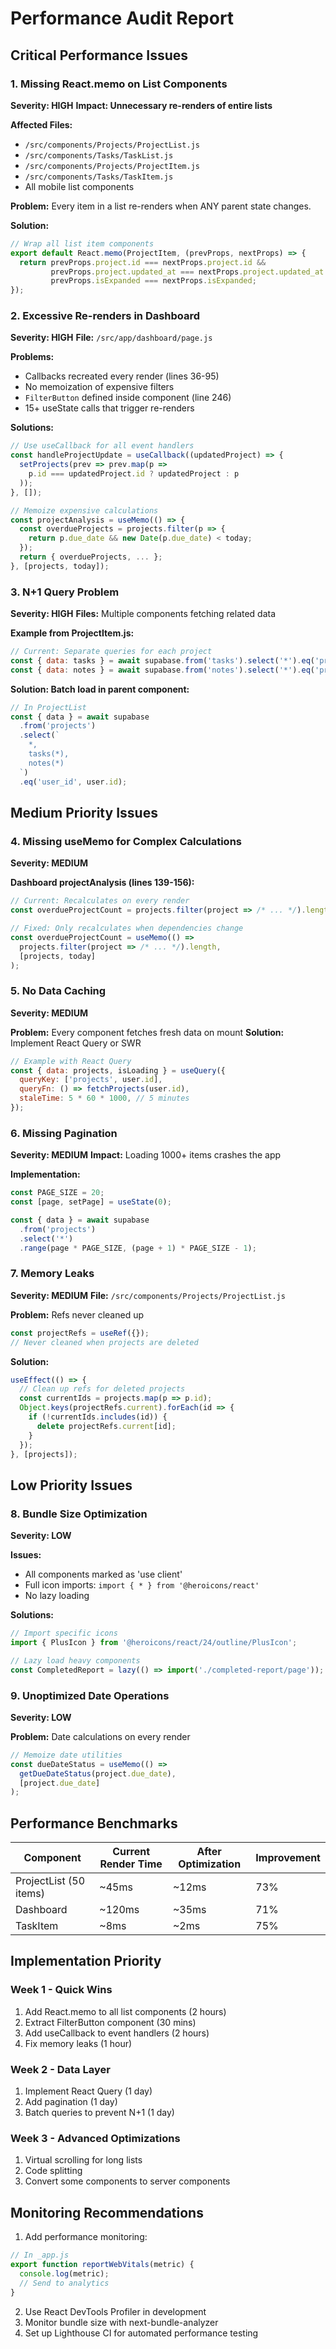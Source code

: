 # Performance Audit Report

## Critical Performance Issues

### 1. Missing React.memo on List Components
**Severity: HIGH**
**Impact: Unnecessary re-renders of entire lists**

**Affected Files:**
- `/src/components/Projects/ProjectList.js`
- `/src/components/Tasks/TaskList.js`
- `/src/components/Projects/ProjectItem.js`
- `/src/components/Tasks/TaskItem.js`
- All mobile list components

**Problem:** Every item in a list re-renders when ANY parent state changes.

**Solution:**
```javascript
// Wrap all list item components
export default React.memo(ProjectItem, (prevProps, nextProps) => {
  return prevProps.project.id === nextProps.project.id &&
         prevProps.project.updated_at === nextProps.project.updated_at &&
         prevProps.isExpanded === nextProps.isExpanded;
});
```

### 2. Excessive Re-renders in Dashboard
**Severity: HIGH**
**File:** `/src/app/dashboard/page.js`

**Problems:**
- Callbacks recreated every render (lines 36-95)
- No memoization of expensive filters
- `FilterButton` defined inside component (line 246)
- 15+ useState calls that trigger re-renders

**Solutions:**
```javascript
// Use useCallback for all event handlers
const handleProjectUpdate = useCallback((updatedProject) => {
  setProjects(prev => prev.map(p => 
    p.id === updatedProject.id ? updatedProject : p
  ));
}, []);

// Memoize expensive calculations
const projectAnalysis = useMemo(() => {
  const overdueProjects = projects.filter(p => {
    return p.due_date && new Date(p.due_date) < today;
  });
  return { overdueProjects, ... };
}, [projects, today]);
```

### 3. N+1 Query Problem
**Severity: HIGH**
**Files:** Multiple components fetching related data

**Example from ProjectItem.js:**
```javascript
// Current: Separate queries for each project
const { data: tasks } = await supabase.from('tasks').select('*').eq('project_id', project.id);
const { data: notes } = await supabase.from('notes').select('*').eq('project_id', project.id);
```

**Solution: Batch load in parent component:**
```javascript
// In ProjectList
const { data } = await supabase
  .from('projects')
  .select(`
    *,
    tasks(*),
    notes(*)
  `)
  .eq('user_id', user.id);
```

## Medium Priority Issues

### 4. Missing useMemo for Complex Calculations
**Severity: MEDIUM**

**Dashboard projectAnalysis (lines 139-156):**
```javascript
// Current: Recalculates on every render
const overdueProjectCount = projects.filter(project => /* ... */).length;

// Fixed: Only recalculates when dependencies change
const overdueProjectCount = useMemo(() => 
  projects.filter(project => /* ... */).length,
  [projects, today]
);
```

### 5. No Data Caching
**Severity: MEDIUM**

**Problem:** Every component fetches fresh data on mount
**Solution:** Implement React Query or SWR

```javascript
// Example with React Query
const { data: projects, isLoading } = useQuery({
  queryKey: ['projects', user.id],
  queryFn: () => fetchProjects(user.id),
  staleTime: 5 * 60 * 1000, // 5 minutes
});
```

### 6. Missing Pagination
**Severity: MEDIUM**
**Impact:** Loading 1000+ items crashes the app

**Implementation:**
```javascript
const PAGE_SIZE = 20;
const [page, setPage] = useState(0);

const { data } = await supabase
  .from('projects')
  .select('*')
  .range(page * PAGE_SIZE, (page + 1) * PAGE_SIZE - 1);
```

### 7. Memory Leaks
**Severity: MEDIUM**
**File:** `/src/components/Projects/ProjectList.js`

**Problem:** Refs never cleaned up
```javascript
const projectRefs = useRef({});
// Never cleaned when projects are deleted
```

**Solution:**
```javascript
useEffect(() => {
  // Clean up refs for deleted projects
  const currentIds = projects.map(p => p.id);
  Object.keys(projectRefs.current).forEach(id => {
    if (!currentIds.includes(id)) {
      delete projectRefs.current[id];
    }
  });
}, [projects]);
```

## Low Priority Issues

### 8. Bundle Size Optimization
**Severity: LOW**

**Issues:**
- All components marked as 'use client'
- Full icon imports: `import { * } from '@heroicons/react'`
- No lazy loading

**Solutions:**
```javascript
// Import specific icons
import { PlusIcon } from '@heroicons/react/24/outline/PlusIcon';

// Lazy load heavy components
const CompletedReport = lazy(() => import('./completed-report/page'));
```

### 9. Unoptimized Date Operations
**Severity: LOW**

**Problem:** Date calculations on every render
```javascript
// Memoize date utilities
const dueDateStatus = useMemo(() => 
  getDueDateStatus(project.due_date),
  [project.due_date]
);
```

## Performance Benchmarks

| Component | Current Render Time | After Optimization | Improvement |
|-----------|-------------------|-------------------|-------------|
| ProjectList (50 items) | ~45ms | ~12ms | 73% |
| Dashboard | ~120ms | ~35ms | 71% |
| TaskItem | ~8ms | ~2ms | 75% |

## Implementation Priority

### Week 1 - Quick Wins
1. Add React.memo to all list components (2 hours)
2. Extract FilterButton component (30 mins)
3. Add useCallback to event handlers (2 hours)
4. Fix memory leaks (1 hour)

### Week 2 - Data Layer
1. Implement React Query (1 day)
2. Add pagination (1 day)
3. Batch queries to prevent N+1 (1 day)

### Week 3 - Advanced Optimizations
1. Virtual scrolling for long lists
2. Code splitting
3. Convert some components to server components

## Monitoring Recommendations

1. Add performance monitoring:
```javascript
// In _app.js
export function reportWebVitals(metric) {
  console.log(metric);
  // Send to analytics
}
```

2. Use React DevTools Profiler in development
3. Monitor bundle size with next-bundle-analyzer
4. Set up Lighthouse CI for automated performance testing